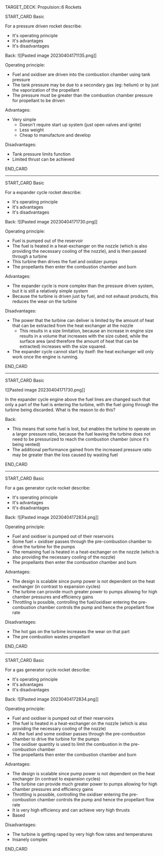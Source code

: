 TARGET_DECK: Propulsion::6 Rockets



START_CARD
Basic

For a pressure driven rocket describe:
- It's operating principle
- It's advantages
- It's disadvantages

Back: 
![[Pasted image 20230404171135.png]]

Operating principle:
- Fuel and oxidiser are driven into the combustion chamber using tank pressure
- The tank pressure may be due to a secondary gas (eg: helium) or by just the vaporization of the propellant
- The pressure must be greater than the combustion chamber pressure for propellant to be driven

Advantages:
- Very simple
	- Doesn't require start up system (just open valves and ignite)
	- Less weight
	- Cheap to manufacture and develop

Disadvantages: 
- Tank pressure limits function
- Limited thrust can be achieved

END_CARD

-------

START_CARD
Basic

For a expander cycle rocket describe:
- It's operating principle
- It's advantages
- It's disadvantages

Back: 
![[Pasted image 20230404171730.png]]

Operating principle:
- Fuel is pumped out of the reservoir
- The fuel is heated in a heat-exchanger on the nozzle (which is also providing the necessary cooling of the nozzle), and is then passed through a turbine
- This turbine then drives the fuel and oxidizer pumps
- The propellants then enter the combustion chamber and burn

Advantages:
- The expander cycle is more complex than the pressure driven system, but it is still a relatively simple system
- Because the turbine is driven just by fuel, and not exhaust products, this reduces the wear on the turbine 

Disadvantages: 
- The power that the turbine can deliver is limited by the amount of heat that can be extracted from the heat exchanger at the nozzle
	- This results in a size limitation, because an increase in engine size results in a volume that increases with the size cubed, while the surface area (and therefore the amount of heat that can be extracted) increases with the size squared.
- The expander cycle cannot start by itself: the heat exchanger will only work once the engine is running.

END_CARD


--------

START_CARD
Basic

![[Pasted image 20230404171730.png]]

In the expander cycle engine above the fuel lines are changed such that only a part of the fuel is entering the turbine, with the fuel going through the turbine being discarded. What is the reason to do this?

Back:  
-  This means that some fuel is lost, but enables the turbine to operate on a larger pressure ratio, because the fuel leaving the turbine does not need to be pressurized to reach the combustion chamber (since it's being vented)
- The additional performance gained from the increased pressure ratio may be greater than the loss caused by wasting fuel

END_CARD




-------

START_CARD
Basic

For a gas generator cycle rocket describe:
- It's operating principle
- It's advantages
- It's disadvantages

Back: 
![[Pasted image 20230404172834.png]]

Operating principle:
- Fuel and oxidiser is pumped out of their reservoirs
- Some fuel + oxidiser passes through the pre-combustion chamber to drive the turbine for the pumps
- The remaining fuel is heated in a heat-exchanger on the nozzle (which is also providing the necessary cooling of the nozzle) 
- The propellants then enter the combustion chamber and burn

Advantages:
- The design is scalable since pump power is not dependent on the heat exchanger (in contrast to expansion cycles)
- The turbine can provide much greater power to pumps allowing for high chamber pressures and efficiency gains
- Throttling is possible, controlling the fuel/oxidiser entering the pre-combustion chamber controls the pump and hence the propellant flow rate

Disadvantages: 
- The hot gas on the turbine increases the wear on that part
- The pre combustion wastes propellant

END_CARD


--------

START_CARD
Basic

For a gas generator cycle rocket describe:
- It's operating principle
- It's advantages
- It's disadvantages

Back: 
![[Pasted image 20230404172834.png]]

Operating principle:
- Fuel and oxidiser is pumped out of their reservoirs
- The  fuel is heated in a heat-exchanger on the nozzle (which is also providing the necessary cooling of the nozzle) 
- All the fuel and some oxidiser passes through the pre-combustion chamber to drive the turbine for the pumps
- The oxidiser quantity is used to limit the combustion in the pre-combustion chamber
- The propellants then enter the combustion chamber and burn

Advantages:
- The design is scalable since pump power is not dependent on the heat exchanger (in contrast to expansion cycles)
- The turbine can provide much greater power to pumps allowing for high chamber pressures and efficiency gains
- Throttling is possible, controlling the oxidiser entering the pre-combustion chamber controls the pump and hence the propellant flow rate
- It is very high efficiency and can achieve very high thrusts 
- Based

Disadvantages: 
-  The turbine is getting raped by very high flow rates and temperatures
- Insanely complex

END_CARD


